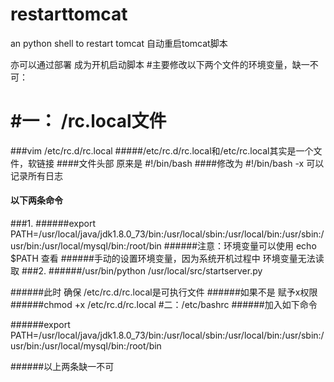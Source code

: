 # restarttomcat
an python shell to  restart tomcat
自动重启tomcat脚本

亦可以通过部署 成为开机启动脚本
#主要修改以下两个文件的环境变量，缺一不可：

# #一： /rc.local文件
###vim /etc/rc.d/rc.local
#####/etc/rc.d/rc.local和/etc/rc.local其实是一个文件，软链接
####文件头部 原来是 #!/bin/bash 
####修改为 #!/bin/bash -x  可以记录所有日志
#### 以下两条命令



###1.
######export PATH=/usr/local/java/jdk1.8.0_73/bin:/usr/local/sbin:/usr/local/bin:/usr/sbin:/usr/bin:/usr/local/mysql/bin:/root/bin
######注意：环境变量可以使用 echo $PATH 查看
######手动的设置环境变量，因为系统开机过程中 环境变量无法读取
###2.
######/usr/bin/python /usr/local/src/startserver.py

######此时 确保 /etc/rc.d/rc.local是可执行文件
######如果不是 赋予x权限
######chmod +x /etc/rc.d/rc.local
#二：/etc/bashrc
######加入如下命令

######export PATH=/usr/local/java/jdk1.8.0_73/bin:/usr/local/sbin:/usr/local/bin:/usr/sbin:/usr/bin:/usr/local/mysql/bin:/root/bin



######以上两条缺一不可
